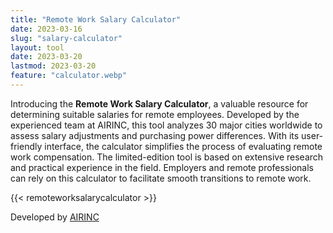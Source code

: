 ```yaml
---
title: "Remote Work Salary Calculator"
date: 2023-03-16
slug: "salary-calculator"
layout: tool
date: 2023-03-20
lastmod: 2023-03-20
feature: "calculator.webp"
---
```

Introducing the **Remote Work Salary Calculator**, a valuable resource for determining suitable salaries for remote employees. Developed by the experienced team at AIRINC, this tool analyzes 30 major cities worldwide to assess salary adjustments and purchasing power differences. With its user-friendly interface, the calculator simplifies the process of evaluating remote work compensation. The limited-edition tool is based on extensive research and practical experience in the field. Employers and remote professionals can rely on this calculator to facilitate smooth transitions to remote work. 

{{< remoteworksalarycalculator >}}

Developed by [AIRINC](https://www.air-inc.com/)